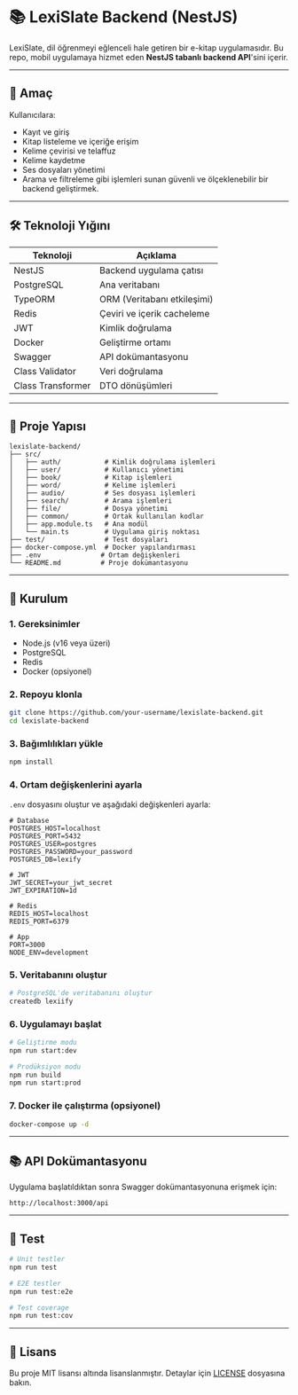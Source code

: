 # 📚 LexiSlate Backend (NestJS)

LexiSlate, dil öğrenmeyi eğlenceli hale getiren bir e-kitap uygulamasıdır. Bu repo, mobil uygulamaya hizmet eden **NestJS tabanlı backend API**'sini içerir.

---

## 🚀 Amaç

Kullanıcılara:

- Kayıt ve giriş
- Kitap listeleme ve içeriğe erişim
- Kelime çevirisi ve telaffuz
- Kelime kaydetme
- Ses dosyaları yönetimi
- Arama ve filtreleme
  gibi işlemleri sunan güvenli ve ölçeklenebilir bir backend geliştirmek.

---

## 🛠 Teknoloji Yığını

| Teknoloji         | Açıklama                    |
| ----------------- | --------------------------- |
| NestJS            | Backend uygulama çatısı     |
| PostgreSQL        | Ana veritabanı              |
| TypeORM           | ORM (Veritabanı etkileşimi) |
| Redis             | Çeviri ve içerik cacheleme  |
| JWT               | Kimlik doğrulama            |
| Docker            | Geliştirme ortamı           |
| Swagger           | API dokümantasyonu          |
| Class Validator   | Veri doğrulama              |
| Class Transformer | DTO dönüşümleri             |

---

## 📁 Proje Yapısı

```
lexislate-backend/
├── src/
│   ├── auth/           # Kimlik doğrulama işlemleri
│   ├── user/           # Kullanıcı yönetimi
│   ├── book/           # Kitap işlemleri
│   ├── word/           # Kelime işlemleri
│   ├── audio/          # Ses dosyası işlemleri
│   ├── search/         # Arama işlemleri
│   ├── file/           # Dosya yönetimi
│   ├── common/         # Ortak kullanılan kodlar
│   ├── app.module.ts   # Ana modül
│   └── main.ts         # Uygulama giriş noktası
├── test/               # Test dosyaları
├── docker-compose.yml  # Docker yapılandırması
├── .env               # Ortam değişkenleri
└── README.md          # Proje dokümantasyonu
```

---

## 🔧 Kurulum

### 1. Gereksinimler

- Node.js (v16 veya üzeri)
- PostgreSQL
- Redis
- Docker (opsiyonel)

### 2. Repoyu klonla

```bash
git clone https://github.com/your-username/lexislate-backend.git
cd lexislate-backend
```

### 3. Bağımlılıkları yükle

```bash
npm install
```

### 4. Ortam değişkenlerini ayarla

`.env` dosyasını oluştur ve aşağıdaki değişkenleri ayarla:

```env
# Database
POSTGRES_HOST=localhost
POSTGRES_PORT=5432
POSTGRES_USER=postgres
POSTGRES_PASSWORD=your_password
POSTGRES_DB=lexify

# JWT
JWT_SECRET=your_jwt_secret
JWT_EXPIRATION=1d

# Redis
REDIS_HOST=localhost
REDIS_PORT=6379

# App
PORT=3000
NODE_ENV=development
```

### 5. Veritabanını oluştur

```bash
# PostgreSQL'de veritabanını oluştur
createdb lexiify
```

### 6. Uygulamayı başlat

```bash
# Geliştirme modu
npm run start:dev

# Prodüksiyon modu
npm run build
npm run start:prod
```

### 7. Docker ile çalıştırma (opsiyonel)

```bash
docker-compose up -d
```

---

## 📚 API Dokümantasyonu

Uygulama başlatıldıktan sonra Swagger dokümantasyonuna erişmek için:

```
http://localhost:3000/api
```

---

## 🧪 Test

```bash
# Unit testler
npm run test

# E2E testler
npm run test:e2e

# Test coverage
npm run test:cov
```

---

## 📝 Lisans

Bu proje MIT lisansı altında lisanslanmıştır. Detaylar için [LICENSE](LICENSE) dosyasına bakın.
